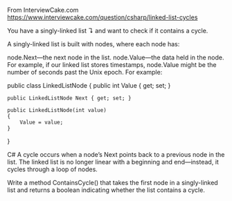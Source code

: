 From InterviewCake.com
https://www.interviewcake.com/question/csharp/linked-list-cycles

You have a singly-linked list ↴ and want to check if it contains a cycle.

A singly-linked list is built with nodes, where each node has:

node.Next—the next node in the list.
node.Value—the data held in the node. For example, if our linked list stores timestamps, node.Value might be the number of seconds past the Unix epoch.
For example:

  public class LinkedListNode
{
    public int Value { get; set; }

    public LinkedListNode Next { get; set; }

    public LinkedListNode(int value)
    {
        Value = value;
    }
}

C#
A cycle occurs when a node’s Next points back to a previous node in the list. The linked list is no longer linear with a beginning and end—instead, it cycles through a loop of nodes.

Write a method ContainsCycle() that takes the first node in a singly-linked list and returns a boolean indicating whether the list contains a cycle.
